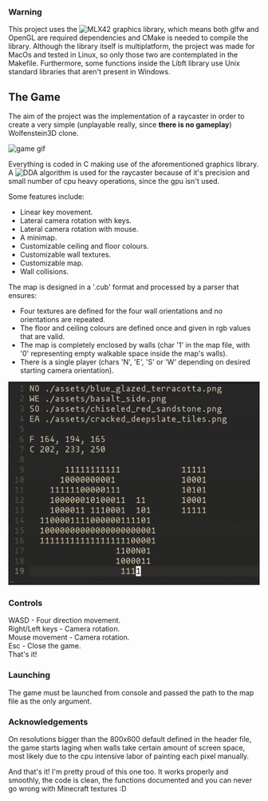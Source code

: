 ### Warning
This project uses the ![MLX42](https://github.com/codam-coding-college/MLX42) graphics library, which means both glfw and OpenGL are required dependencies and CMake is needed to compile the library. Although the library itself is multiplatform, the project was made for MacOs and tested in Linux, so only those two are contemplated in the Makefile. Furthermore, some functions inside the Libft library use Unix standard libraries that aren't present in Windows.

## The Game
The aim of the project was the implementation of a raycaster in order to create a very simple (unplayable really, since **there is no gameplay**) Wolfenstein3D clone.

![game gif](./media/game.gif)

Everything is coded in C making use of the aforementioned graphics library. A ![DDA algorithm](https://en.wikipedia.org/wiki/Digital_differential_analyzer_(graphics_algorithm)) is used for the raycaster because of it's precision and small number of cpu heavy operations, since the gpu isn't used.

Some features include:
- Linear key movement.
- Lateral camera rotation with keys.
- Lateral camera rotation with mouse.
- A minimap.
- Customizable ceiling and floor colours.
- Customizable wall textures.
- Customizable map.
- Wall collisions.

The map is designed in a '.cub' format and processed by a parser that ensures:
- Four textures are defined for the four wall orientations and no orientations are repeated.
- The floor and ceiling colours are defined once and given in rgb values that are valid.
- The map is completely enclosed by walls (char '1' in the map file, with '0' representing empty walkable space inside the map's walls).
- There is a single player (chars 'N', 'E', 'S' or 'W' depending on desired starting camera orientation).

![Map sample](./media/MapShot.png)

### Controls
WASD - Four direction movement.  
Right/Left keys - Camera rotation.  
Mouse movement - Camera rotation.  
Esc - Close the game.  
That's it!

### Launching
The game must be launched from console and passed the path to the map file as the only argument.

### Acknowledgements
On resolutions bigger than the 800x600 default defined in the header file, the game starts laging when walls take certain amount of screen space, most likely due to the cpu intensive labor of painting each pixel manually.


And that's it! I'm pretty proud of this one too. It works properly and smoothly, the code is clean, the functions documented and you can never go wrong with Minecraft textures :D
